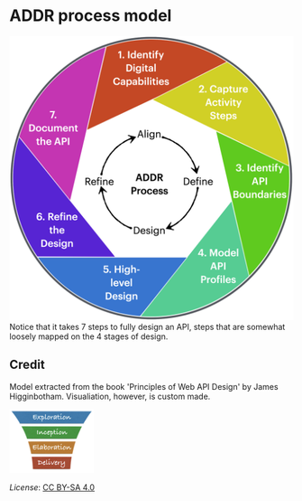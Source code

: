 # ADDR process model

![ADDR process model](/Images/ADDR%20Model.png)
Notice that it takes 7 steps to fully design an API, steps that are somewhat loosely mapped on the 4 stages of design.

## Credit
Model extracted from the book 'Principles of Web API Design' by James Higginbotham.
Visualiation, however, is custom made.


[<img src="/images/lup logo s.png" alt="drawing" class="center" width="150"/>](/Overview/lup.md)

*License*: [CC BY-SA 4.0](https://creativecommons.org/licenses/by-sa/4.0/deed.en)
